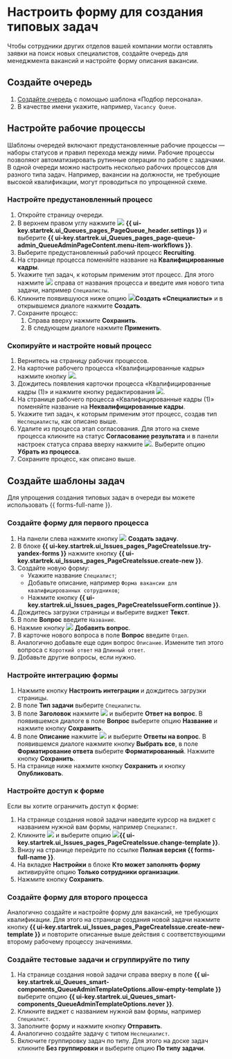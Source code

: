 # Настроить форму для создания типовых задач

Чтобы сотрудники других отделов вашей компании могли оставлять заявки на поиск новых специалистов, создайте очередь для менеджмента вакансий и настройте форму описания вакансии.

## Создайте очередь

1. [Создайте очередь](manager/create-queue.md) с помощью шаблона «Подбор персонала». 
1. В качестве имени укажите, например, `Vacancy Queue`.

## Настройте рабочие процессы

Шаблоны очередей включают предустановленные рабочие процессы — наборы статусов и правил перехода между ними. Рабочие процессы позволяют автоматизировать рутинные операции по работе с задачами.
В одной очереди можно настроить несколько рабочих процессов для разного типа задач. Например, вакансии на должности, не требующие высокой квалификации, могут проводиться по упрощенной схеме.

### Настройте предустановленный процесс

1. Откройте страницу очереди.
1. В верхнем правом углу нажмите ![](../_assets/tracker/svg/settings-old.svg) **{{ ui-key.startrek.ui_Queues_pages_PageQueue_header.settings }}** и выберите **{{ ui-key.startrek.ui_Queues_pages_page-queue-admin_QueueAdminPageContent.menu-item-workflows }}**.
1. Выберите предустановленный рабочий процесс **Recruiting**.
1. На странице процесса поменяйте название на **Квалифицированные кадры**.
1. Укажите тип задач, к которым применим этот процесс. Для этого нажмите ![](../_assets/tracker/svg/icon-add.svg) справа от названия процесса и введите имя нового типа задачи, например `Специалисты`.
1. Кликните появившуюся ниже опцию ![](../_assets/tracker/svg/icon-add.svg)**Создать «Специалисты»** и в открывшемся диалоге нажмите **Создать**.
1. Сохраните процесс:
	1. Справа вверху нажмите **Сохранить**.
	1. В следующем диалоге нажмите **Применить**.

### Скопируйте и настройте новый процесс

1. Вернитесь на страницу рабочих процессов.
1. На карточке рабочего процесса «Квалифицированные кадры» нажмите кнопку ![](../_assets/tracker/button-copy.png).
1. Дождитесь появления карточки процесса «Квалифицированные кадры (1)» и нажмите кнопку редактирования ![](../_assets/tracker/button-edit.png).
1. На странице рабочего процесса «Квалифицированные кадры (1)» поменяйте название на **Неквалифицированные кадры**. 
1. Укажите тип задач, к которым применим этот процесс, создав тип `Неспециалисты`, как описано выше.
1. Удалите из процесса этап согласования. Для этого на схеме процесса кликните на статус **Согласование результата** и в панели настроек статуса справа вверху нажмите ![](../_assets/tracker/svg/actions.svg). Выберите опцию **Убрать из процесса**.
1. Сохраните процесс, как описано выше.

## Создайте шаблоны задач

Для упрощения создания типовых задач в очереди вы можете использовать {{ forms-full-name }}.

### Создайте форму для первого процесса

1. На панели слева нажмите кнопку ![](../_assets/tracker/svg/icon-add.svg) **Создать задачу**.
1. В блоке **{{ ui-key.startrek.ui_Issues_pages_PageCreateIssue.try-yandex-forms }}** нажмите кнопку **{{ ui-key.startrek.ui_Issues_pages_PageCreateIssue.create-new }}**.
1. Создайте новую форму:
	* Укажите название `Специалист`;
	* Добавьте описание, например `Форма вакансии для квалифицированных сотрудников`;
	* Нажмите кнопку **{{ ui-key.startrek.ui_Issues_pages_PageCreateIssueForm.continue }}**.
1. Дождитесь загрузки страницы и выберите виджет **Текст**.
1. В поле **Вопрос** введите `Название`.
1. Нажмие кнопку ![](../_assets/tracker/svg/icon-add.svg) **Добавить вопрос**.
1. В карточке нового вопроса в поле **Вопрос** введите `Отдел`.
1. Аналогично добавьте еще один вопрос `Описание`. Измените тип этого вопроса с `Короткий ответ` на `Длинный ответ`.
1. Добавьте другие вопросы, если нужно.

### Настройте интеграцию формы

1. Нажмите кнопку **Настроить интеграции** и дождитесь загрузки страницы.
1. В поле **Тип задачи** выберите `Специалисты`.
1. В поле **Заголовок** нажмите ![](../_assets/tracker/svg/icon-add.svg) и выберите **Ответ на вопрос**. В появившемся диалоге в поле **Вопрос** выберите опцию **Название** и нажмите кнопку **Сохранить**.
1. В поле **Описание** нажмите ![](../_assets/tracker/svg/icon-add.svg) и выберите **Ответы на вопрос**. В появившемся диалоге нажмите кнопку **Выбрать все**, в поле **Форматирование ответа** выберите **Форматированный**. Нажмите кнопку **Сохранить**.
1. На странице ниже нажмите кнопку **Сохранить** и кнопку **Опубликовать**.

### Настройте доступ к форме

Если вы хотите ограничить доступ к форме:

1. На странице создания новой задачи наведите курсор на виджет с названием нужной вам формы, например `Специалист`.
1. Кликните ![](../_assets/tracker/svg/actions.svg) и выберите опцию ![](../_assets/tracker/icon-edit.png)**{{ ui-key.startrek.ui_Issues_pages_PageCreateIssue.change-template }}**.
1. Внизу на странице перейдите по ссылке **Полная версия {{ forms-full-name }}**.
1. На вкладке **Настройки** в блоке **Кто может заполнять форму** активируйте опцию **Только сотрудники организации**.
1. Нажмите кнопку **Сохранить**.

### Создайте форму для второго процесса

Аналогично создайте и настройте форму для вакансий, не требующих квалификации. 
Для этого на странице создания новой задачи нажмите кнопку **{{ ui-key.startrek.ui_Issues_pages_PageCreateIssue.create-new-template }}** и повторите описанные выше действия с соответствующими второму рабочему процессу значениями.

### Создайте тестовые задачи и сгруппируйте по типу

1. На странице создания новой задачи справа вверху в поле **{{ ui-key.startrek.ui_Queues_smart-components_QueueAdminTemplateOptions.allow-empty-template }}** выберите опцию **{{ ui-key.startrek.ui_Queues_smart-components_QueueAdminTemplateOptions.never }}**.
1. Кликните виджет с названием нужной вам формы, например `Специалист`.
1. Заполните форму и нажмите кнопку **Отправить**.
1. Аналогично создайте задачу с типом `Неспециалист`.
1. Включите группировку задач по типу. Для этого на доске задач кликните **Без группировки** и выберите опцию **По типу задачи**. 
